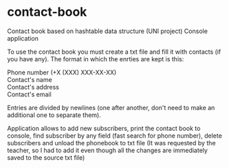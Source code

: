 # contact-book
Contact book based on hashtable data structure (UNI project)
Console application

To use the contact book you must create a txt file and fill it with contacts (if you have any).
The format in which the enrties are kept is this:

Phone number (+X (XXX) XXX-XX-XX)  
Contact's name  
Contact's address  
Contact's email  

Entries are divided by newlines (one after another, don't need to make an additional one to separate them).

Application allows to add new subscribers, print the contact book to console, find subscriber by any field (fast search for phone number), delete subscribers and unload the phonebook to txt file (It was requested by the teacher, so I had to add it even though all the changes are immediately saved to the source txt file)
